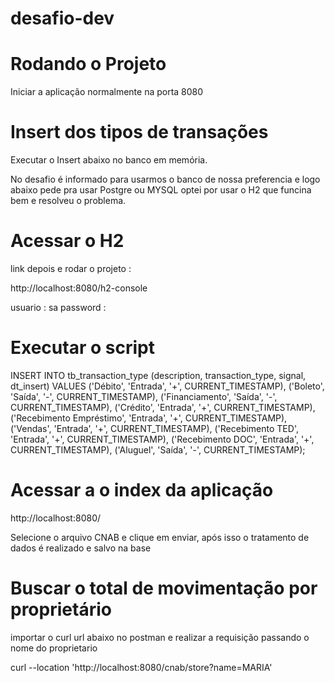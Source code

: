 # desafio-dev

# Rodando o Projeto

Iniciar a aplicação normalmente na porta 8080


# Insert dos tipos de transações
 Executar o Insert abaixo no banco em memória.
 
 No desafio é informado para usarmos o banco de nossa preferencia e logo abaixo pede pra usar Postgre ou MYSQL
 optei por usar o H2 que funcina bem e resolveu o problema.


 # Acessar o H2
 link depois e rodar o projeto : 
 
 http://localhost:8080/h2-console

 usuario : sa
 password : 

 # Executar o script

 INSERT INTO tb_transaction_type (description, transaction_type, signal, dt_insert)
VALUES
    ('Débito', 'Entrada', '+', CURRENT_TIMESTAMP),
    ('Boleto', 'Saída', '-', CURRENT_TIMESTAMP),
    ('Financiamento', 'Saída', '-', CURRENT_TIMESTAMP),
    ('Crédito', 'Entrada', '+', CURRENT_TIMESTAMP),
    ('Recebimento Empréstimo', 'Entrada', '+', CURRENT_TIMESTAMP),
    ('Vendas', 'Entrada', '+', CURRENT_TIMESTAMP),
    ('Recebimento TED', 'Entrada', '+', CURRENT_TIMESTAMP),
    ('Recebimento DOC', 'Entrada', '+', CURRENT_TIMESTAMP),
    ('Aluguel', 'Saída', '-', CURRENT_TIMESTAMP);


# Acessar a o index da aplicação

http://localhost:8080/


Selecione o arquivo CNAB e clique em enviar, após isso o tratamento de dados é realizado e salvo na base

# Buscar o total de movimentação por proprietário
importar o curl url abaixo no postman e realizar a requisição passando o nome do proprietario 

curl --location 'http://localhost:8080/cnab/store?name=MARIA'


